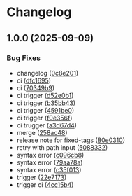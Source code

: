 # Changelog

## 1.0.0 (2025-09-09)


### Bug Fixes

* changelog ([0c8e201](https://github.com/mathisDlmr/fff/commit/0c8e20164f15a82a20d0fd37a2b7def89b573c04))
* ci ([dfc1695](https://github.com/mathisDlmr/fff/commit/dfc1695da387239a665a9554d7147ddb09cfbc33))
* ci ([70349b9](https://github.com/mathisDlmr/fff/commit/70349b9b688c2ae497e33bf6adfb3ece9acd56ee))
* ci trigger ([d52e0b1](https://github.com/mathisDlmr/fff/commit/d52e0b1e340a292c08baa5cdf8e9eec2cac7d477))
* ci trigger ([b35bb43](https://github.com/mathisDlmr/fff/commit/b35bb439ce746708a483a2b488b256c394757138))
* ci trigger ([4591be0](https://github.com/mathisDlmr/fff/commit/4591be0f7e9c0b08ecfcab231653099f8092dd1b))
* ci trigger ([f0e356f](https://github.com/mathisDlmr/fff/commit/f0e356f59a126177415afa4ee2ac6ec8a35f96fb))
* ci trugger ([a3d67d4](https://github.com/mathisDlmr/fff/commit/a3d67d455d5260e1ad1b5482781a8599eb5a095b))
* merge ([258ac48](https://github.com/mathisDlmr/fff/commit/258ac48b199e381d248e0310f78c54dc78f3385a))
* release note for fixed-tags ([80e0310](https://github.com/mathisDlmr/fff/commit/80e03100a9f5c6cd5cdaeb655e2ad10f2fd64d13))
* retry with path input ([5088332](https://github.com/mathisDlmr/fff/commit/5088332334dc9b393ce822cecca49618b8c3a211))
* syntax error ([c096cb8](https://github.com/mathisDlmr/fff/commit/c096cb8e0ce5ef2e433fc0dcd2f2667945bc3a39))
* syntax error ([79aa78a](https://github.com/mathisDlmr/fff/commit/79aa78a85bea9e2571b112a6654e8ab2d5429b02))
* syntax error ([c35f013](https://github.com/mathisDlmr/fff/commit/c35f013dbc6834c031a8ec390e493ad929e4492e))
* trigger ([22e7173](https://github.com/mathisDlmr/fff/commit/22e717338dff226cf75f5a5c89c0f83767f38b50))
* trigger ci ([4cc15b4](https://github.com/mathisDlmr/fff/commit/4cc15b4caa77a268c508ea39a670c159630bb1b6))
